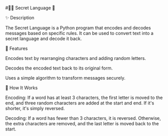 #🕵️‍♂️ Secret Language 🔐

✨ Description

The Secret Language is a Python program that encodes and decodes messages based on specific rules. It can be used to convert text into a secret language and decode it back.

🚀 Features

Encodes text by rearranging characters and adding random letters.

Decodes the encoded text back to its original form.

Uses a simple algorithm to transform messages securely.

🔑 How It Works

Encoding: If a word has at least 3 characters, the first letter is moved to the end, and three random characters are added at the start and end. If it's shorter, it's simply reversed.

Decoding: If a word has fewer than 3 characters, it is reversed. Otherwise, the extra characters are removed, and the last letter is moved back to the start.
